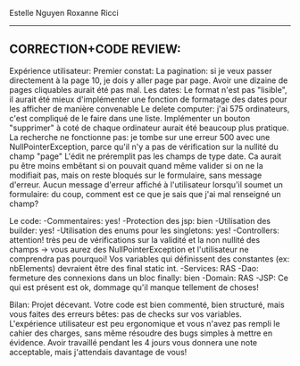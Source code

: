 Estelle Nguyen
Roxanne Ricci

------------------------------------------------------------------
CORRECTION+CODE REVIEW:
------------------------------------------------------------------

Expérience utilisateur:
Premier constat: La pagination: si je veux passer directement à la page 10, je dois y aller page par page. Avoir une dizaine de pages cliquables aurait été pas mal.
Les dates: Le format n'est pas "lisible", il aurait été mieux d'implémenter une fonction de formatage des dates pour les afficher de manière convenable
Le delete computer: j'ai 575 ordinateurs, c'est compliqué de le faire dans une liste. Implémenter un bouton "supprimer" à coté de chaque ordinateur aurait été beaucoup plus pratique.
La recherche ne fonctionne pas: je tombe sur une erreur 500 avec une NullPointerException, parce qu'il n'y a pas de vérification sur la nullité du champ "page"
L'édit ne préremplit pas les champs de type date. Ca aurait pu être moins embêtant si on pouvait quand même valider si on ne la modifiait pas, mais on reste bloqués sur le formulaire, sans message d'erreur.
Aucun message d'erreur affiché à l'utilisateur lorsqu'il soumet un formulaire: du coup, comment est ce que je sais que j'ai mal renseigné un champ?

Le code:
-Commentaires: yes!
-Protection des jsp: bien
-Utilisation des builder: yes!
-Utilisation des enums pour les singletons: yes!
-Controllers: attention! très peu de vérifications sur la validité et la non nullité des champs -> vous aurez des NullPointerException et l'utilisateur ne comprendra pas pourquoi! Vos variables qui définissent des constantes (ex: nbElements) devraient être des final static int. 
-Services: RAS
-Dao: fermeture des connexions dans un bloc finally: bien
-Domain: RAS
-JSP: Ce qui est présent est ok, dommage qu'il manque tellement de choses!

Bilan: Projet décevant. Votre code est bien commenté, bien structuré, mais vous faites des erreurs bêtes: pas de checks sur vos variables. L'expérience utilisateur est peu ergonomique et vous n'avez pas rempli le cahier des charges, sans même résoudre des bugs simples à mettre en évidence.
Avoir travaillé pendant les 4 jours vous donnera une note acceptable, mais j'attendais davantage de vous!

